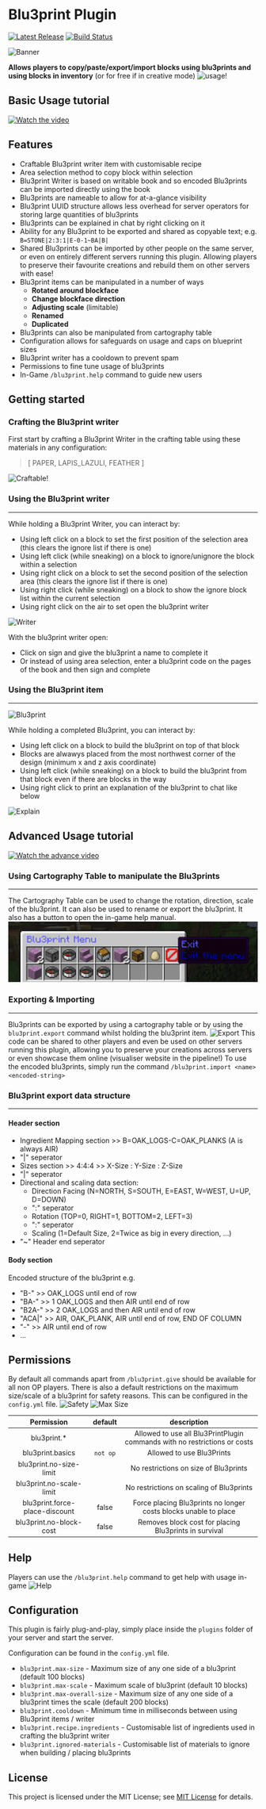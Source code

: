# Blu3print Plugin

[![Latest Release](https://img.shields.io/github/v/release/bl3rune/Blu3Prints-Plugin)](https://github.com/bl3rune/Blu3Prints-Plugin/releases)
[![Build Status](https://github.com/bl3rune/Blu3Prints-Plugin/actions/workflows/build.yml/badge.svg?branch=main)](https://github.com/bl3rune/Blu3Prints-Plugin/actions)

![Banner](/images/Banner.png "Banner")

**Allows players to copy/paste/export/import blocks using blu3prints and using blocks in inventory** (or for free if in creative mode)
![usage!](/images/Blu3print.gif "Usage")

## Basic Usage tutorial
[![Watch the video](https://img.youtube.com/vi/iNgYVwC9tRA/maxresdefault.jpg)](https://www.youtube.com/watch?v=iNgYVwC9tRA)

## Features
- Craftable Blu3print writer item with customisable recipe
- Area selection method to copy block within selection
- Blu3print Writer is based on writable book and so encoded Blu3prints can be imported directly using the book
- Blu3prints are nameable to allow for at-a-glance visibility
- Blu3print UUID structure allows less overhead for server operators for storing large quantities of blu3prints
- Blu3prints can be explained in chat by right clicking on it
- Ability for any Blu3print to be exported and shared as copyable text; e.g.  `B=STONE|2:3:1|E-0-1~BA|B|`
- Shared Blu3prints can be imported by other people on the same server, or even on entirely different servers running this plugin. Allowing players to preserve their favourite creations and rebuild them on other servers with ease!
- Blu3print items can be manipulated in a number of ways
    - **Rotated around blockface**
    - **Change blockface direction**
    - **Adjusting scale** (limitable)
    - **Renamed**
    - **Duplicated**
- Blu3prints can also be manipulated from cartography table
- Configuration allows for safeguards on usage and caps on blueprint sizes
- Blu3print writer has a cooldown to prevent spam
- Permissions to fine tune usage of blu3prints
- In-Game `/blu3print.help` command to guide new users

## Getting started

### Crafting the Blu3print writer
First start by crafting a Blu3print Writer in the crafting table using these materials in any configuration:
> [ PAPER, LAPIS_LAZULI, FEATHER ]

![Craftable!](/images/Crafting.png "Craftable!")


### Using the Blu3print writer
------
While holding a Blu3print Writer, you can interact by:
- Using left click on a block to set the first position of the selection area (this clears the ignore list if there is one)
- Using left click (while sneaking) on a block to ignore/unignore the block within a selection
- Using right click on a block to set the second position of the selection area (this clears the ignore list if there is one)
- Using right click (while sneaking) on a block to show the ignore block list within the current selection
- Using right click on the air to set open the blu3print writer

![Writer](/images/Writer.png "Writer")

With the blu3print writer open:
- Click on sign and give the blu3print a name to complete it
- Or instead of using area selection, enter a blu3print code on the pages of the book and then sign and complete


### Using the Blu3print item
------
![Blu3print](/images/Completed.png "Blu3print")

While holding a completed Blu3print, you can interact by:
- Using left click on a block to build the blu3print on top of that block
- Blocks are alwawys placed from the most northwest corner of the design (minimum x and z axis coordinate)
- Using left click (while sneaking) on a block to build the blu3print from that block even if there are blocks in the way
- Using right click to print an explanation of the blu3print to chat like below

![Explain](/images/Explain.png "Explain")

## Advanced Usage tutorial
[![Watch the advance video](https://img.youtube.com/vi/Cub94f1ckE8/maxresdefault.jpg)](https://www.youtube.com/watch?v=Cub94f1ckE8)

### Using Cartography Table to manipulate the Blu3prints
------
The Cartography Table can be used to change the rotation, direction, scale of the blu3print.
It can also be used to rename or export the blu3print.
It also has a button to open the in-game help manual.
![Menu](/images/Menu.png "Menu")


### Exporting & Importing
------
Blu3prints can be exported by using a cartography table or by using the `blu3print.export` command whilst holding the blu3print item.
![Export](/images/Export.png "Export")
This code can be shared to other players and even be used on other servers running this plugin, allowing you to preserve your creations across servers or even showcase them online (visualiser website in the pipeline!)
To use the encoded blu3prints, simply run the command `/blu3print.import <name> <encoded-string>`


### Blu3print export data structure
------
#### Header section
- Ingredient Mapping section >> B=OAK_LOGS-C=OAK_PLANKS (A is always AIR)
- "|" seperator
- Sizes section >> 4:4:4 >> X-Size : Y-Size : Z-Size 
- "|" seperator
- Directional and scaling data section:
    - Direction Facing (N=NORTH, S=SOUTH, E=EAST, W=WEST, U=UP, D=DOWN)
    - ":" seperator
    - Rotation (TOP=0, RIGHT=1, BOTTOM=2, LEFT=3)
    - ":" seperator
    - Scaling (1=Default Size, 2=Twice as big in every direction, ...)
- "~" Header end seperator
#### Body section
Encoded structure of the blu3print e.g.
- "B-" >> OAK_LOGS until end of row
- "BA-" >> 1 OAK_LOGS and then AIR until end of row
- "B2A-" >> 2 OAK_LOGS and then AIR until end of row
- "ACA|" >> AIR, OAK_PLANK, AIR until end of row, END OF COLUMN
- "-" >> AIR until end of row
- ...







## Permissions
By default all commands apart from `/blu3print.give` should be available for all non OP players.
There is also a default restrictions on the maximum size/scale of a blu3print for safety reasons. This can be configured in the `config.yml` file.
![Safety](/images/Safety.png "Safety")
![Max Size](/images/Max-size.png "Max Size")

| Permission | default    | description    |
| :---:   | :---: | :---: |
| blu3print.* |    | Allowed to use all Blu3PrintPlugin commands with no restrictions or costs   |
| blu3print.basics  | `not op` | Allowed to use Blu3Prints |
| blu3print.no-size-limit  | | No restrictions on size of Blu3prints |
| blu3print.no-scale-limit  | | No restrictions on scaling of Blu3prints |
| blu3print.force-place-discount  | false | Force placing Blu3prints no longer costs blocks unable to place |
| blu3print.no-block-cost  | false | Removes block cost for placing Blu3prints in survival |


## Help
Players can use the `/blu3print.help` command to get help with usage in-game
![Help](/images/Help.png "Help")


## Configuration
This plugin is fairly plug-and-play, simply place inside the `plugins` folder of your server and start 
the server. 

Configuration can be found in the `config.yml` file. 
- `blu3print.max-size` - Maximum size of any one side of a blu3print (default 100 blocks)
- `blu3print.max-scale` - Maximum scale of blu3print (default 10 blocks)
- `blu3print.max-overall-size` - Maximum size of any one side of a blu3print times the scale (default 200 blocks)
- `blu3print.cooldown` - Minimum time in milliseconds between using Blu3print items / writer
- `blu3print.recipe.ingredients` - Customisable list of ingredients used in crafting the blu3print writer
- `blu3print.ignored-materials` - Customisable list of materials to ignore when building / placing blu3prints


## License
This project is licensed under the MIT License; 
see [MIT License](MIT.md) for details.